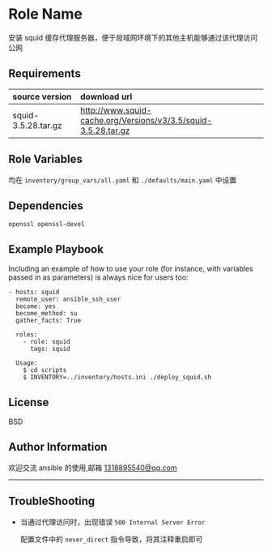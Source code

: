 Role Name
=========

安装 squid 缓存代理服务器，便于局域网环境下的其他主机能够通过该代理访问公网

Requirements
------------

source version | download url |
:- | :- |
squid-3.5.28.tar.gz | <http://www.squid-cache.org/Versions/v3/3.5/squid-3.5.28.tar.gz> |

Role Variables
--------------

均在 `inventory/group_vars/all.yaml` 和 `./defaults/main.yaml` 中设置

Dependencies
------------

`openssl openssl-devel`

Example Playbook
----------------

Including an example of how to use your role (for instance, with variables passed in as parameters) is always nice for users too:

    - hosts: squid
      remote_user: ansible_ssh_user
      become: yes
      become_method: su
      gather_facts: True

      roles:
        - role: squid
          tags: squid

  ``` shell
    Usage:
      $ cd scripts
      $ INVENTORY=../inventory/hosts.ini ./deploy_squid.sh
  ```

License
-------

BSD

Author Information
------------------

欢迎交流 ansible 的使用,邮箱 <1318895540@qq.com>

------------------

TroubleShooting
------------------------

* 当通过代理访问时，出现错误 `500 Internal Server Error`

  配置文件中的 `never_direct`	指令导致，将其注释重启即可

